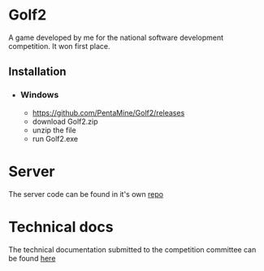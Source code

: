 # Golf2 

A game developed by me for the national software development competition.
It won first place. 

## Installation
- ### Windows
    - https://github.com/PentaMine/Golf2/releases
    - download Golf2.zip
    - unzip the file
    - run Golf2.exe

# Server 

The server code can be found in it's own [repo](https://github.com/PentaMine/Golf2Server)

# Technical docs

The technical documentation submitted to the competition committee can be found [here](https://drive.google.com/file/d/14HYHU1Vh93HplRwyC0Qw6Jn8VeAZ_rZE/view?usp=sharing)
